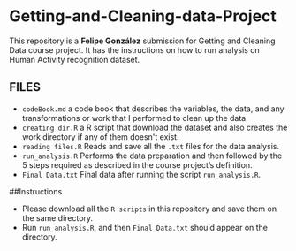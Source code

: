 # Getting-and-Cleaning-data-Project
This repository is a **Felipe González** submission for Getting and Cleaning Data course project. It has the instructions on how to run analysis on Human Activity recognition dataset.

## FILES
+ `codeBook.md` a code book that describes the variables, the data, and any transformations or work that I performed to clean up the data.
+ `creating dir.R` a R script that download the dataset and also creates the work directory if any of them doesn't exist.
+ `reading files.R` Reads and save all the `.txt` files for the data analysis.
+ `run_analysis.R` Performs the data preparation and then followed by the 5 steps required as described in the course project’s definition.
+ `Final Data.txt` Final data after running the script `run_analysis.R`.

##Instructions
+ Please download all the `R scripts` in this repository and save them on the same directory.
+ Run `run_analysis.R`,  and then `Final_Data.txt` should appear on the directory.

 
